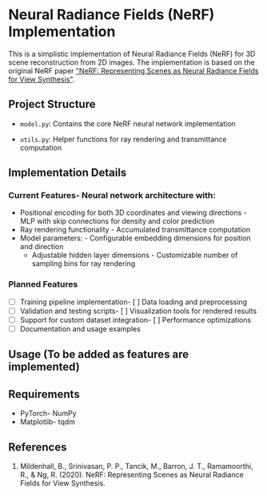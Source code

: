 # Neural Radiance Fields (NeRF) Implementation

This is a simplistic implementation of Neural Radiance Fields (NeRF) for 3D scene reconstruction from 2D images. The implementation is based on the original NeRF paper ["NeRF: Representing Scenes as Neural Radiance Fields for View Synthesis"](https://arxiv.org/abs/2003.08934).

## Project Structure

- `model.py`: Contains the core NeRF neural network implementation

- `utils.py`: Helper functions for ray rendering and transmittance computation

## Implementation Details

### Current Features- Neural network architecture with:

- Positional encoding for both 3D coordinates and viewing directions - MLP with skip connections for density and color prediction
- Ray rendering functionality - Accumulated transmittance computation
- Model parameters: - Configurable embedding dimensions for position and direction
  - Adjustable hidden layer dimensions - Customizable number of sampling bins for ray rendering

### Planned Features

- [ ] Training pipeline implementation- [ ] Data loading and preprocessing
- [ ] Validation and testing scripts- [ ] Visualization tools for rendered results
- [ ] Support for custom dataset integration- [ ] Performance optimizations
- [ ] Documentation and usage examples

## Usage (To be added as features are implemented)

## Requirements

- PyTorch- NumPy
- Matplotlib- tqdm

## References

1. Mildenhall, B., Srinivasan, P. P., Tancik, M., Barron, J. T., Ramamoorthi, R., & Ng, R. (2020). NeRF: Representing Scenes as Neural Radiance Fields for View Synthesis.
